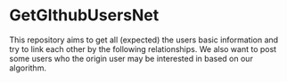 # GetGIthubUsersNet
This repository aims to get all (expected) the users basic information and try to link each other by the following relationships. We also want to post some users who  the origin user may be interested in based on our algorithm.
